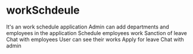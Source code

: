 # workSchdeule
It's an work schedule application 
Admin can add departments and employees in the application
Schedule employees work
Sanction of leave
Chat with employees
User can see their works
Apply for leave
Chat with admin
